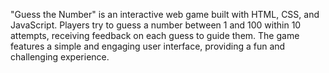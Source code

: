 "Guess the Number" is an interactive web game built with HTML, CSS, and JavaScript. Players try to guess a number between 1 and 100 within 10 attempts, receiving feedback on each guess to guide them. The game features a simple and engaging user interface, providing a fun and challenging experience.
